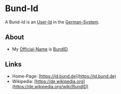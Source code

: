 # Bund-Id

A Bund-Id is an [User-Id](170100005.md) in the [German-System](8000998.md).

## About

- My [Official-Name](611003.md) is [BundID](8020004.md).

## Links

- Home-Page: [https://id.bund.de](https://id.bund.de)
- Wikipedia: [https://de.wikipedia.org](https://de.wikipedia.org/wiki/BundID)
